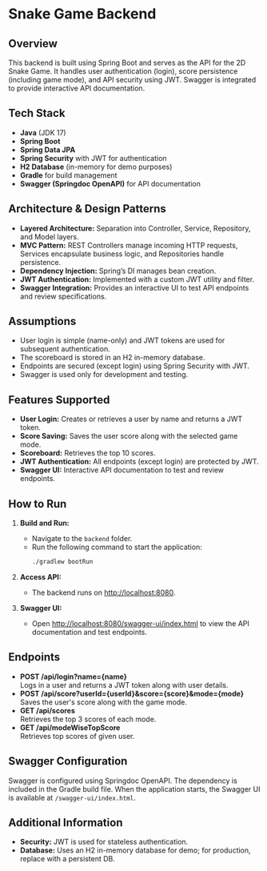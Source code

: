 # Snake Game Backend

## Overview
This backend is built using Spring Boot and serves as the API for the 2D Snake Game. It handles user authentication (login), score persistence (including game mode), and API security using JWT. Swagger is integrated to provide interactive API documentation.


## Tech Stack
- **Java** (JDK 17)
- **Spring Boot**
- **Spring Data JPA**
- **Spring Security** with JWT for authentication
- **H2 Database** (in-memory for demo purposes)
- **Gradle** for build management
- **Swagger (Springdoc OpenAPI)** for API documentation

## Architecture & Design Patterns
- **Layered Architecture:** Separation into Controller, Service, Repository, and Model layers.
- **MVC Pattern:** REST Controllers manage incoming HTTP requests, Services encapsulate business logic, and Repositories handle persistence.
- **Dependency Injection:** Spring’s DI manages bean creation.
- **JWT Authentication:** Implemented with a custom JWT utility and filter.
- **Swagger Integration:** Provides an interactive UI to test API endpoints and review specifications.

  
## Assumptions
- User login is simple (name-only) and JWT tokens are used for subsequent authentication.
- The scoreboard is stored in an H2 in-memory database.
- Endpoints are secured (except login) using Spring Security with JWT.
- Swagger is used only for development and testing.

## Features Supported
- **User Login:** Creates or retrieves a user by name and returns a JWT token.
- **Score Saving:** Saves the user score along with the selected game mode.
- **Scoreboard:** Retrieves the top 10 scores.
- **JWT Authentication:** All endpoints (except login) are protected by JWT.
- **Swagger UI:** Interactive API documentation to test and review endpoints.


## How to Run
1. **Build and Run:**
   - Navigate to the `backend` folder.
   - Run the following command to start the application:
     ```bash
     ./gradlew bootRun
     ```
2. **Access API:**
   - The backend runs on [http://localhost:8080](http://localhost:8080).

3. **Swagger UI:**
   - Open [http://localhost:8080/swagger-ui/index.html](http://localhost:8080/swagger-ui/index.html) to view the API documentation and test endpoints.


## Endpoints
- **POST /api/login?name={name}**  
  Logs in a user and returns a JWT token along with user details.
- **POST /api/score?userId={userId}&score={score}&mode={mode}**  
  Saves the user's score along with the game mode.
- **GET /api/scores**  
  Retrieves the top 3 scores of each mode.
- **GET /api/modeWiseTopScore**  
  Retrieves top scores of given user.

## Swagger Configuration
Swagger is configured using Springdoc OpenAPI. The dependency is included in the Gradle build file. When the application starts, the Swagger UI is available at `/swagger-ui/index.html`.


## Additional Information
- **Security:** JWT is used for stateless authentication.
- **Database:** Uses an H2 in-memory database for demo; for production, replace with a persistent DB.
